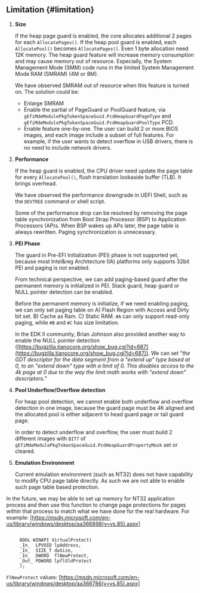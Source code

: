 <!--- @file
  Additional Overflow Detection file: - Limitation

  Copyright (c) 2018, Intel Corporation. All rights reserved.<BR>

  Redistribution and use in source (original document form) and 'compiled'
  forms (converted to PDF, epub, HTML and other formats) with or without
  modification, are permitted provided that the following conditions are met:

  1) Redistributions of source code (original document form) must retain the
     above copyright notice, this list of conditions and the following
     disclaimer as the first lines of this file unmodified.

  2) Redistributions in compiled form (transformed to other DTDs, converted to
     PDF, epub, HTML and other formats) must reproduce the above copyright
     notice, this list of conditions and the following disclaimer in the
     documentation and/or other materials provided with the distribution.

  THIS DOCUMENTATION IS PROVIDED BY TIANOCORE PROJECT "AS IS" AND ANY EXPRESS OR
  IMPLIED WARRANTIES, INCLUDING, BUT NOT LIMITED TO, THE IMPLIED WARRANTIES OF
  MERCHANTABILITY AND FITNESS FOR A PARTICULAR PURPOSE ARE DISCLAIMED. IN NO
  EVENT SHALL TIANOCORE PROJECT  BE LIABLE FOR ANY DIRECT, INDIRECT, INCIDENTAL,
  SPECIAL, EXEMPLARY, OR CONSEQUENTIAL DAMAGES (INCLUDING, BUT NOT LIMITED TO,
  PROCUREMENT OF SUBSTITUTE GOODS OR SERVICES; LOSS OF USE, DATA, OR PROFITS;
  OR BUSINESS INTERRUPTION) HOWEVER CAUSED AND ON ANY THEORY OF LIABILITY,
  WHETHER IN CONTRACT, STRICT LIABILITY, OR TORT (INCLUDING NEGLIGENCE OR
  OTHERWISE) ARISING IN ANY WAY OUT OF THE USE OF THIS DOCUMENTATION, EVEN IF
  ADVISED OF THE POSSIBILITY OF SUCH DAMAGE.

-->

## Limitation {#limitation}

1.  **Size**

    If the heap page guard is enabled, the core allocates additional 2 pages for each `AllocatePages()`. If the heap pool guard is enabled, each `AllocatePool()` becomes `AllocatePages()`. Even 1 byte allocation need 12K memory. The heap guard feature will increase memory consumption and may cause memory out of resource. Especially, the System Management Mode (SMM) code runs in the limited System Management Mode RAM (SMRAM) (4M or 8M).

    We have observed SMRAM out of resource when this feature is turned on. The solution could be:

    *   Enlarge SMRAM
    *   Enable the partial of PageGuard or PoolGuard feature, via `gEfiMdeModulePkgTokenSpaceGuid.PcdHeapGuardPageType` and `gEfiMdeModulePkgTokenSpaceGuid.PcdHeapGuardPoolType` PCD.
    *   Enable feature one-by-one. The user can build 2 or more BIOS images, and each image include a subset of full features. For example, if the user wants to detect overflow in USB drivers, there is no need to include network drivers.

2.  **Performance**

    If the heap guard is enabled, the CPU driver need update the page table for every `AllocatePool()`, flush translation lookaside buffer (TLB). It brings overhead.

    We have observed the performance downgrade in UEFI Shell, such as the `DEVTREE` command or shell script.

    Some of the performance drop can be resolved by removing the page table synchronization from Boot Strap Processor (BSP) to Application Processors (AP)s. When BSP wakes up APs later, the page table is always rewritten. Paging synchronization is unnecessary.

3.  **PEI Phase**

    The guard in Pre-EFI Initialization (PEI) phase is not supported yet, because most Intel&reg Architecture (IA) platforms only supports 32bit PEI and paging is not enabled.

    From technical perspective, we can add paging-based guard after the permanent memory is initialized in PEI. Stack guard, heap guard or NULL pointer detection can be enabled.

    Before the permanent memory is initialize, if we need enabling paging, we can only set paging table on A) Flash Region with Access and Dirty bit set. B) Cache as Ram. C) Static RAM. `#A` can only support read-only paging, while `#B` and `#C` has size limitation.

    In the EDK II community, Brian Johnson also provided another way to enable the NULL pointer detection ([https://bugzilla.tianocore.org/show_bug.cgi?id=687](https://bugzilla.tianocore.org/show_bug.cgi?id=687)). We can set “_the GDT descriptor for the data segment from a &quot;extend up&quot; type based at 0, to an &quot;extend down&quot; type with a limit of 0\. This disables access to the 4k page at 0 due to the way the limit math works with &quot;extend down&quot; descriptors._”

4.  **Pool Underflow/Overflow detection**

    For heap pool detection, we cannot enable both underflow and overflow detection in one image, because the guard page must be 4K aligned and the allocated pool is either adjacent to head guard page or tail guard page.

    In order to detect underflow and overflow, the user must build 2 different images with `BIT7` of `gEfiMdeModulePkgTokenSpaceGuid.PcdHeapGuardPropertyMask` set or cleared.

5.  **Emulation Environment**

    Current emulation environment (such as NT32) does not have capability to modify CPU page table directly. As such we are not able to enable such page table based protection.

   In the future, we may be able to set up memory for NT32 application process and then use this function to change page protections for pages within that process to match what we have done for the real hardware. 
   For example: [https://msdn.microsoft.com/en-us/library/windows/desktop/aa366898(v=vs.85).aspx]
```

     BOOL WINAPI VirtualProtect(
     _In_  LPVOID lpAddress,
     _In_  SIZE_T dwSize,
     _In_  DWORD  flNewProtect,
     _Out_ PDWORD lpflOldProtect
     ); 
```
 `FlNewProtect` values: [https://msdn.microsoft.com/en-us/library/windows/desktop/aa366786(v=vs.85).aspx]
  